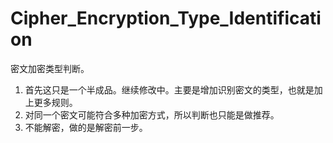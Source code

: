 # Cipher_Encryption_Type_Identification
密文加密类型判断。

1. 首先这只是一个半成品。继续修改中。主要是增加识别密文的类型，也就是加上更多规则。
2. 对同一个密文可能符合多种加密方式，所以判断也只能是做推荐。
3. 不能解密，做的是解密前一步。
